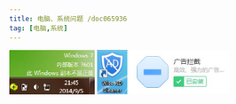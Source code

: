 ```yaml
---
title: 电脑、系统问题 /doc065936
tag: [电脑,系统]
---
```


<a href="https://zhidao.baidu.com/question/264631946906896165.html?word=%E8%A2%AB%E7%9B%91%E6%B5%8B%E5%88%B0window%E7%B3%BB%E7%BB%9F%E4%B8%8D%E6%98%AF%E6%AD%A3%E7%89%88%E5%90%8E%E9%BB%91%E5%B1%8F%E5%B1%8F" target="_blank" title="windows不是正版黑屏怎么解决？"><img src="https://raw.githubusercontent.com/cshgjy/images/master/other/20191025064855.jpg" height="80px"></a>
<a href="http://www.cityhbs.com/thread-1622-1-1.html" target="_blank" title="【清除电脑系统广告/E:\pcloud-backup+++\small-software\系统\清除电脑广告】Wise AD Cleaner是由WiseCleaner官方出品的一款设计精美，功能强大的广告清理工具，中文名称：广告清道夫，它能够清理系统中含有广告弹窗的程序，实时拦截广告弹窗，修复被恶意篡改的浏览器首页设置。操作简单，功能实用，旨在为用户浏览网站时提供一个清爽简洁的页面，完全免费的一款应用程序，有需求的朋友请下载体验！
广告弹窗是很多用户都很厌烦的东西，很多用户遇到了电脑启动时弹窗、工作时弹窗、看电影时弹窗，有些用户甚至频繁弹出窗口直到死机，这些程序并不是您主动安装的，而是恶意安装的广告弹窗程序，会占用您的计算机内存，使您的计算机变慢并且存在极大的安全风险。"><img src="https://raw.githubusercontent.com/cshgjy/images/master/other/20191025072527.jpg" height="80px"></a>
<a href="#" target="_blank" title="【浏览器广告拦截】在扩展里可找到图标插件"><img src="https://raw.githubusercontent.com/cshgjy/images/master/other/20191025073515.jpg" height="80px"></a>